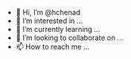 - 👋 Hi, I’m @hchenad
- 👀 I’m interested in ...
- 🌱 I’m currently learning ...
- 💞️ I’m looking to collaborate on ...
- 📫 How to reach me ...

<!---
hchenad/hchenad is a ✨ special ✨ repository because its `README.md` (this file) appears on your GitHub profile.
You can click the Preview link to take a look at your changes.
--->
